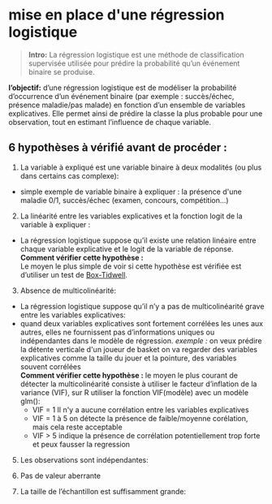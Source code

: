 # mise en place d'une régression logistique
> **Intro:** La régression logistique est une méthode de classification supervisée utilisée pour prédire la probabilité qu’un événement binaire se produise.    
>
**l’objectif:** d’une régression logistique est de modéliser la probabilité d’occurrence d’un événement binaire (par exemple : succès/échec, présence maladie/pas malade) en fonction d’un ensemble de variables explicatives. Elle permet ainsi de prédire la classe la plus probable pour une observation, tout en estimant l’influence de chaque variable.
## 6 hypothèses à vérifié avant de procéder :

1. La variable à expliqué est une variable binaire à deux modalités (ou plus dans certains cas complexe):    
- simple exemple de variable binaire à expliquer : la présence d'une maladie 0/1, succès/échec (examen, concours, compétition...)
      
2. La linéarité entre les variables explicatives et la fonction logit de la variable à expliquer :    
- La régression logistique suppose qu’il existe une relation linéaire entre chaque variable explicative et le logit de la variable de réponse.    
**Comment vérifier cette hypothèse :**    
Le moyen le plus simple de voir si cette hypothèse est vérifiée est d’utiliser un test de [Box-Tidwell](méthode_box-tidwell_diabete.Rmd).
    
3. Absence de multicolinéarité:     
- La régression logistique suppose qu’il n’y a pas de multicolinéarité grave entre les variables explicatives:
- quand deux variables explicatives sont fortement corrélées les unes aux autres, elles ne fournissent pas d’informations uniques ou indépendantes dans le modèle de régression.
*exemple :* on veux prédire la détente verticale d'un joueur de basket on va regarder des variables explicatives comme la taille du jouer et la pointure, des variables souvent corrélées    
**Comment vérifier cette hypothèse :** le moyen le plus courant de détecter la multicolinéarité consiste à utiliser le facteur d’inflation de la variance (VIF), sur R utiliser la fonction VIF(modèle) avec un modèle glm():
    - VIF = 1 Il n'y a aucune corrélation entre les variables explicatives
    - VIF = 1 à 5 on détecte la présence de faible/moyenne corélation, mais cela reste acceptable
    - VIF > 5 indique la présence de corrélation potentiellement trop forte et peux fausser la regression
   
5. Les observations sont indépendantes:    

6. Pas de valeur aberrante    

7. La taille de l’échantillon est suffisamment grande:    
